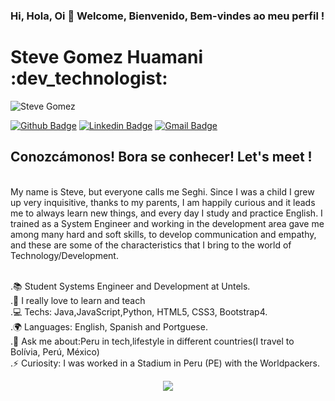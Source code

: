 ### Hi, Hola, Oi 👋 Welcome, Bienvenido, Bem-vindes ao meu perfil !

<!--
**Steve Gomez/badkitten-bug** is a ✨ _special_ ✨ repository because its `README.md` (this file) appears on your GitHub profile.

 [<img src="https://drive.google.com/file/d/1CKzyia3mXXhgLxZCrYIVqU2CjAeEwA34/view?usp=sharing" width=115 > <br> <sub> Steve Gomez </sub>](https://www.linkedin.com/in/steve-gomez-dev/) 
 
Here are some ideas to get you started:

- 🔭 I’m currently working on ...
- 🌱 I’m currently learning ...
- 👯 I’m looking to collaborate on ...
- 🤔 I’m looking for help with ...
- 💬 Ask me about ...
- 📫 How to reach me: ...
- 😄 Pronouns: ...
- ⚡ Fun fact: ...
-->

# Steve Gomez Huamani :dev_technologist:

<p align="left"> <img src="https://komarev.com/ghpvc/?username=badkitten-bug" alt="Steve Gomez" /> </p>

[![Github Badge](https://img.shields.io/badge/-Github-000?style=flat-square&logo=Github&logoColor=white&link=https://github.com/badkitten-bug
)](https://github.com/badkitten-bug
)
[![Linkedin Badge](https://img.shields.io/badge/-LinkedIn-blue?style=flat-square&logo=Linkedin&logoColor=white&link=https://www.linkedin.com/in/steve-gomez-dev//)](https://www.linkedin.com/in/steve-gomez-dev//)
[![Gmail Badge](https://img.shields.io/badge/-Gmail-c14438?style=flat-square&logo=Gmail&logoColor=white&link=mailto:stevegomezdev@gmail.com)](mailto:stevegomezdev@gmail.com/)
<br/>
## Conozcámonos! Bora se conhecer! Let's meet ! 
<br/>
     My name is Steve, but everyone calls me Seghi. Since I was a child I grew up very inquisitive, thanks to my parents, I am happily curious and it leads me to always learn new things, and every day I study and practice English.  I trained as a System Engineer and working in the development area gave me among many hard and soft skills, to develop communication and empathy, and these are some of the characteristics that I bring to the world of Technology/Development. 

<br/>.📚  Student Systems Engineer and Development at Untels.
<br/>.💙  I really love to learn and teach
<br/>.💻  Techs: Java,JavaScript,Python, HTML5, CSS3, Bootstrap4.
<br/>.🌍  Languages: English, Spanish and Portguese.
<br/>.💬  Ask me about:Peru in tech,lifestyle in different countries(I travel to Bolívia, Perú, México)
<br/> .⚡ Curiosity: I was worked in a Stadium in Peru (PE) with the Worldpackers.
</br>
<p align="center"> 
 <a><img src="https://github-readme-stats.vercel.app/api?username=badkitten-bug&show_icons=true&theme=graywhite" /></a>
</p> 
